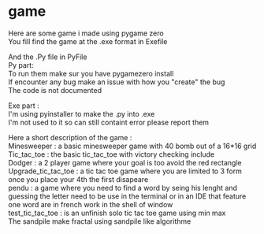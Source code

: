 # game

Here are some game i made using pygame zero  
You fill find the game at the .exe format in Exefile   

And the .Py file in PyFile   
Py part:       
  To run them make sur you have pygamezero install   
  If encounter any bug make an issue with how you "create" the bug   
  The code is not documented  

Exe part :   
I'm using pyinstaller to make the .py into .exe    
I'm not used to it so can still containt error please report them

Here a short description of the game :   
  Minesweeper : a basic minesweeper game with 40 bomb out of a 16*16 grid   
  Tic_tac_toe : the basic tic_tac_toe with victory checking include   
  Dodger : a 2 player game where your goal is too avoid the red rectangle   
  Upgrade_tic_tac_toe : a tic tac toe game where you are limited to 3 form once you place your 4th the first disapeare    
  pendu : a game where you need to find a word by seing his lenght and guessing the letter need to be use in the terminal or in an IDE that feature one word are in french work in the shell of window    
  test_tic_tac_toe : is an unfinish solo tic tac toe game using min max  
  The sandpile make fractal using sandpile like algorithme 
